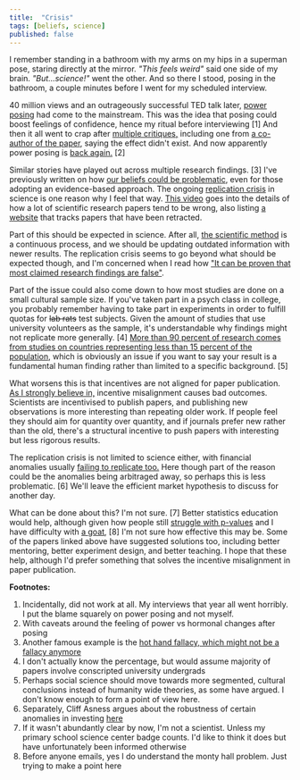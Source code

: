 ```yaml
---
title:  "Crisis"
tags: [beliefs, science]
published: false
---
```


I remember standing in a bathroom with my arms on my hips in a superman pose, staring directly at the mirror. *"This feels weird"* said one side of my brain. *"But...science!"* went the other. And so there I stood, posing in the bathroom, a couple minutes before I went for my scheduled interview.

40 million views and an outrageously successful TED talk later, [power posing](https://www.ted.com/talks/amy_cuddy_your_body_language_shapes_who_you_are?language=en "ted talk") had come to the mainstream. This was the idea that posing could boost feelings of confidence, hence my ritual before interviewing \[1\] And then it all went to crap after [multiple critiques,](https://www.ted.com/pages/amy-cuddy-s-your-body-language-may-shape-who-you-are-criticisms-updates "criticism") including one from [a co-author of the paper](https://faculty.haas.berkeley.edu/dana_carney/pdf_my%20position%20on%20power%20poses.pdf "carney on power posing"), saying the effect didn't exist. And now apparently power posing is [back again.](https://www.forbes.com/sites/kimelsesser/2018/04/03/power-posing-is-back-amy-cuddy-successfully-refutes-criticism/#4e6292a83b8e "power posing is back?") \[2\]

Similar stories have played out across multiple research findings. \[3\] I've previously written on how [our beliefs could be problematic](https://www.leonlinsx.com/tell-me-why/ "tell me why"), even for those adopting an evidence-based approach. The ongoing [replication crisis](https://www.nature.com/news/1-500-scientists-lift-the-lid-on-reproducibility-1.19970 "reproducibility") in science is one reason why I feel that way. [This video](https://www.youtube.com/watch?v=42QuXLucH3Q "veritasium youtube") goes into the details of how a lot of scientific research papers tend to be wrong, also listing [a website](https://retractionwatch.com/ "retraction watch") that tracks papers that have been retracted.

Part of this should be expected in science. After all, [the scientific method](https://en.wikipedia.org/wiki/Scientific_method "wiki") is a continuous process, and we should be updating outdated information with newer results. The replication crisis seems to go beyond what should be expected though, and I'm concerned when I read how ["It can be proven that most claimed research findings are false"](http://robotics.cs.tamu.edu/RSS2015NegativeResults/pmed.0020124.pdf "why most findings are false").  

Part of the issue could also come down to how most studies are done on a small cultural sample size. If you've taken part in a psych class in college, you probably remember having to take part in experiments in order to fulfill quotas for ~~lab rats~~ test subjects. Given the amount of studies that use university volunteers as the sample, it's understandable why findings might not replicate more generally. \[4\] [More than 90 percent of research comes from studies on countries representing less than 15 percent of the population](https://www.sapiens.org/culture/weird-cultures-human-nature/ "weird cultures"), which is obviously an issue if you want to say your result is a fundamental human finding rather than limited to a specific background. \[5\]

What worsens this is that incentives are not aligned for paper publication. [As I strongly believe in,](https://www.leonlinsx.com/about-me/ "about me") incentive misalignment causes bad outcomes. Scientists are incentivised to publish papers, and publishing new observations is more interesting than repeating older work. If people feel they should aim for quantity over quantity, and if journals prefer new rather than the old, there's a structural incentive to push papers with interesting but less rigorous results.

The replication crisis is not limited to science either, with financial anomalies usually [failing to replicate too.](https://papers.ssrn.com/sol3/papers.cfm?abstract_id=2961979 "replicating anomalies") Here though part of the reason could be the anomalies being arbitraged away, so perhaps this is less problematic. \[6\] We'll leave the efficient market hypothesis to discuss for another day.

What can be done about this? I'm not sure. \[7\] Better statistics education would help, although given how people still [struggle with p-values](https://fivethirtyeight.com/features/not-even-scientists-can-easily-explain-p-values/? "p values are hard") and I have difficulty with [a goat](https://betterexplained.com/articles/understanding-the-monty-hall-problem/ "monty hall"), \[8\] I'm not sure how effective this may be. Some of the papers linked above have suggested solutions too, including better mentoring, better experiment design, and better teaching. I hope that these help, although I'd prefer something that solves the incentive misalignment in paper publication.

**Footnotes:**
1. Incidentally, did not work at all. My interviews that year all went horribly. I put the blame squarely on power posing and not myself.
2. With caveats around the feeling of power vs hormonal changes after posing
3. Another famous example is the [hot hand fallacy, which might not be a fallacy anymore](http://theconversation.com/momentum-isnt-magic-vindicating-the-hot-hand-with-the-mathematics-of-streaks-74786 "hot hand")
4. I don't actually know the percentage, but would assume majority of papers involve conscripted university undergrads
5. Perhaps social science should move towards more segmented, cultural conclusions instead of humanity wide theories, as some have argued. I don't know enough to form a point of view here.
6. Separately, Cliff Asness argues about the robustness of certain anomalies in investing [here](https://www.aqr.com/Insights/Research/Journal-Article/Fact-Fiction-and-Momentum-Investing "fact and fiction")
7. If it wasn't abundantly clear by now, I'm not a scientist. Unless my primary school science center badge counts. I'd like to think it does but have unfortunately been informed otherwise
8. Before anyone emails, yes I do understand the monty hall problem. Just trying to make a point here
